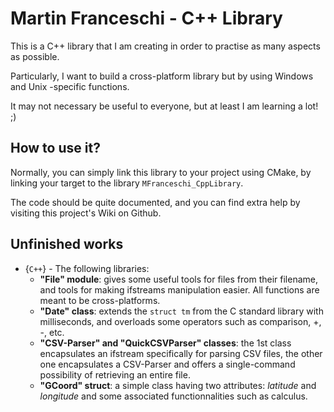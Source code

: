 # Martin Franceschi - C++ Library

This is a C++ library that I am creating in order to practise as many aspects as possible. 

Particularly, I want to build a cross-platform library but by using Windows and Unix -specific functions. 

It may not necessary be useful to everyone, but at least I am learning a lot! ;)

## How to use it?

Normally, you can simply link this library to your project using CMake, by linking your target to the library `MFranceschi_CppLibrary`. 

The code should be quite documented, and you can find extra help by visiting this project's Wiki on Github. 

## Unfinished works
- {`C++`} - The following libraries:
  - __"File" module__: gives some useful tools for files from their filename, and tools for making ifstreams manipulation easier. All functions are meant to be cross-platforms.
  - __"Date" class__: extends the `struct tm` from the C standard library with milliseconds, and overloads some operators such as comparison, +, -, etc.
  - __"CSV-Parser" and "QuickCSVParser" classes__: the 1st class encapsulates an ifstream specifically for parsing CSV files, the other one encapsulates a CSV-Parser and offers a single-command possibility of retrieving an entire file.
  - __"GCoord" struct__: a simple class having two attributes: *latitude* and *longitude* and some associated functionnalities such as calculus.
